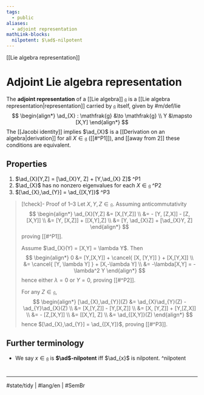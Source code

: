 ```yaml
---
tags:
  - public
aliases:
  - adjoint representation
mathLink-blocks:
  nilpotent: $\ad$-nilpotent
---
```

[[Lie algebra representation]]
# Adjoint Lie algebra representation

The **adjoint representation** of a [[Lie algebra]] $\mathfrak{g}$ is a [[Lie algebra representation|representation]] carried by $\mathfrak{g}$ itself, given by #m/def/lie
$$
\begin{align*}
\ad_{X} : \mathfrak{g} &\to \mathfrak{g} \\
Y &\mapsto [X,Y]
\end{align*}
$$
The [[Jacobi identity]] implies $\ad_{X}$ is a [[Derivation on an algebra|derivation]] for all $X \in \mathfrak{g}$ ([[#^P1]]),
and [[away from 2]] these conditions are equivalent.

## Properties

1. $\ad_{X}[Y,Z] = [\ad_{X}Y, Z] + [Y,\ad_{X} Z]$ ^P1
2. $\ad_{X}$ has no nonzero eigenvalues for each $X \in \mathfrak{g}$ ^P2
3. $[\ad_{X},\ad_{Y}] = \ad_{[X,Y]}$ ^P3

> [!check]- Proof of 1–3
> Let $X,Y,Z \in \mathfrak{g}$.
> Assuming anticommutativity
> $$
> \begin{align*}
> \ad_{X}[Y,Z] &= [X,[Y,Z]] \\
> &= - [Y, [Z,X]] - [Z, [X,Y]] \\
> &= [Y, [X,Z]] + [[X,Y],Z] \\
> &= [Y, \ad_{X}Z] + [\ad_{X}Y, Z]
> \end{align*}
> $$
> proving [[#^P1]].
> 
> Assume $\ad_{X}(Y) = [X,Y] = \lambda Y$.
> Then
> $$
> \begin{align*}
> 0 &= [Y,[X,Y]] + \cancel{ [X, [Y,Y]] } + [X,[Y,X]] \\
> &= \cancel{ [Y, \lambda Y] } + [X,-\lambda Y] \\
> &= -\lambda[X,Y] = -\lambda^2 Y
> \end{align*}
> $$
> hence either $\lambda = 0$ or $Y = 0$,
> proving [[#^P2]].
> 
> For any $Z \in \mathfrak{g}$,
> $$
> \begin{align*}
> [\ad_{X},\ad_{Y}](Z) &= \ad_{X}\ad_{Y}(Z) - \ad_{Y}\ad_{X}(Z) \\
> &= [X,[Y,Z]] - [Y,[X,Z]] \\
> &= [X, [Y,Z]] + [Y,[Z,X]] \\
> &= - [Z,[X,Y]]  \\
> &= [[X,Y], Z] \\
> &= \ad_{[X,Y]}(Z)
> \end{align*}
> $$
> hence $[\ad_{X},\ad_{Y}] = \ad_{[X,Y]}$,
> proving [[#^P3]].
> <span class="QED"/>

## Further terminology

- We say $x \in \mathfrak{g}$ is **$\ad$-nilpotent** iff $\ad_{x}$ is nilpotent. ^nilpotent

#
---
#state/tidy | #lang/en | #SemBr
